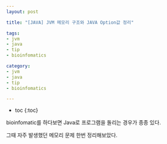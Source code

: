 ```yaml
---
layout: post

title: "[JAVA] JVM 메모리 구조와 JAVA Option값 정리"

tags:
- jvm
- java
- tip
- bioinfomatics

category:
- jvm
- java
- tip
- bioinfomatics

---
```


* toc
{:toc}



bioinfomatic를 하다보면 Java로 프로그램을 돌리는 경우가 종종 있다.

그때 자주 발생했던 메모리 문제 한번 정리해보았다.
